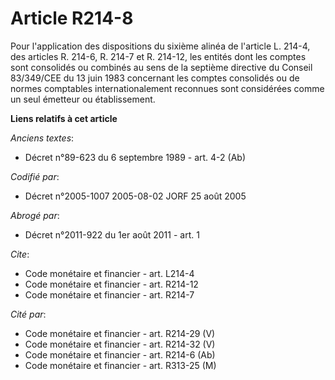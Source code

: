 # Article R214-8

Pour l'application des dispositions du sixième alinéa de l'article L. 214-4, des articles R. 214-6, R. 214-7 et R. 214-12,
les entités dont les comptes sont consolidés ou combinés au sens de la septième directive du Conseil 83/349/CEE du 13 juin
1983 concernant les comptes consolidés ou de normes comptables internationalement reconnues sont considérées comme un seul
émetteur ou établissement.

**Liens relatifs à cet article**

_Anciens textes_:

  - Décret n°89-623 du 6 septembre 1989 - art. 4-2 (Ab)

_Codifié par_:

  - Décret n°2005-1007 2005-08-02 JORF 25 août 2005

_Abrogé par_:

  - Décret n°2011-922 du 1er août 2011 - art. 1

_Cite_:

  - Code monétaire et financier - art. L214-4
  - Code monétaire et financier - art. R214-12
  - Code monétaire et financier - art. R214-7

_Cité par_:

  - Code monétaire et financier - art. R214-29 (V)
  - Code monétaire et financier - art. R214-32 (V)
  - Code monétaire et financier - art. R214-6 (Ab)
  - Code monétaire et financier - art. R313-25 (M)
